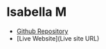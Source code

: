 # Isabella M

- [Github Repository](https://classroom.google.com/c/NzI1NDA1MTkwMzEz/a/Nzg0NTkxMTIyMDg5/details)
- [Live Website](Live site URL)
